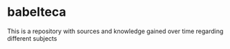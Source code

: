 # babelteca
This is a repository with sources and knowledge gained over time regarding different subjects


